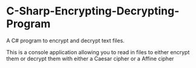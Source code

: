 # C-Sharp-Encrypting-Decrypting-Program
A C# program to encrypt and decrypt text files. 

This is a console application allowing you to read in files to either encrypt them or decrypt them with either 
a Caesar cipher or a Affine cipher 

